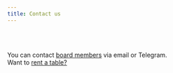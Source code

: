 ```yaml
---
title: Contact us
---
```


<br>
<contact-info></contact-info>
<br>

You can contact [board members](/board) via email or Telegram.  
Want to [rent a table?](/services)

<br>
<social-media-bar></social-media-bar>